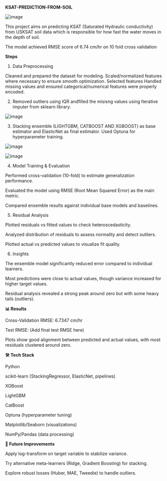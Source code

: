 **KSAT-PREDICTION-FROM-SOIL**

![image](https://github.com/user-attachments/assets/0113f145-a0cd-434e-a62d-0f793868039f)

This project aims on predicting KSAT (Saturated Hydraulic conductivity) from USKSAT soil data which is responsible for how fast the water moves in the depth of soil. 

The model achieved RMSE score of 6.74 cm/hr on 10 fold cross validation

**Steps**
1) Data Preprocessing

Cleaned and prepared the dataset for modeling.
Scaled/normalized features where necessary to ensure smooth optimization.
Selected features
Handled missing values and ensured categorical/numerical features were properly encoded.

2) Removed outliers using IQR andfilled the misisng values using Iterative imputer from sklearn library.

![image](https://github.com/user-attachments/assets/97e5249b-2857-4893-81e0-3a9ad4d1dc6a)

3) Stacking ensemble (LIGHTGBM, CATBOOST AND XGBOOST) as base estimator and ElasticNet as final estimator. Used Optuna for hyperparameter training.

 ![image](https://github.com/user-attachments/assets/d07b08ca-5cce-45bd-9dda-52554b861d33)

 ![image](https://github.com/user-attachments/assets/6a5eaeac-7d34-4313-b43f-eeda6175ec7a)

4. Model Training & Evaluation

Performed cross-validation (10-fold) to estimate generalization performance.

Evaluated the model using RMSE (Root Mean Squared Error) as the main metric.

Compared ensemble results against individual base models and baselines.

5. Residual Analysis

Plotted residuals vs fitted values to check heteroscedasticity.

Analyzed distribution of residuals to assess normality and detect outliers.

Plotted actual vs predicted values to visualize fit quality.

6. Insights

The ensemble model significantly reduced error compared to individual learners.

Most predictions were close to actual values, though variance increased for higher target values.

Residual analysis revealed a strong peak around zero but with some heavy tails (outliers).

**📊 Results**

Cross-Validation RMSE: 6.7347 cm/hr

Test RMSE: (Add final test RMSE here)

Plots show good alignment between predicted and actual values, with most residuals clustered around zero.

**🛠️ Tech Stack**

Python

scikit-learn (StackingRegressor, ElasticNet, pipelines)

XGBoost

LightGBM

CatBoost

Optuna (hyperparameter tuning)

Matplotlib/Seaborn (visualizations)

NumPy/Pandas (data processing)

**🚀 Future Improvements**

Apply log-transform on target variable to stabilize variance.

Try alternative meta-learners (Ridge, Gradient Boosting) for stacking.

Explore robust losses (Huber, MAE, Tweedie) to handle outliers.

